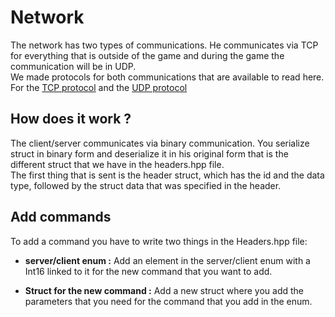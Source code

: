 # Network
The network has two types of communications. He communicates via TCP for everything that is outside of the game and during the game the communication will be in UDP.  
We made protocols for both communications that are available to read here.
For the [TCP protocol](https://github.com/EpitechPromo2025/B-CPP-500-PAR-5-2-rtype-luc1.schmitt/blob/main/rfc888_TCP.txt) and the [UDP protocol](https://github.com/EpitechPromo2025/B-CPP-500-PAR-5-2-rtype-luc1.schmitt/blob/main/rfc999_UDP.txt)

## How does it work ?
The client/server communicates via binary communication. You serialize struct in binary form and deserialize it in his original form that is the different struct that we have in the headers.hpp file.  
The first thing that is sent is the header struct, which has the id and the data type, followed by the struct data that was specified in the header.

## Add commands
To add a command you have to write two things in the Headers.hpp file:  
* **server/client enum :**
Add an element in the server/client enum with a Int16 linked to it for the new command that you want to add.

* **Struct for the new command :**
Add a new struct where you add the parameters that you need for the command that you add in the enum.